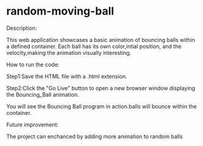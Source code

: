 # random-moving-ball

Description:

This web application showcases a basic animation of bouncing balls within a defined container. Each ball has its own color,intial position, and the velocity,making the 
animation visually interesting.

How to run the code:

Step1:Save the HTML file with a .html extension.

Step2:Click the "Go Live" button to open a new browser window displaying the Bouncing_Ball animation.

You will see the Bouncing Ball program in action.balls will bounce within the container.

Future improvement:

The project can enchanced by adding more animation to random balls


